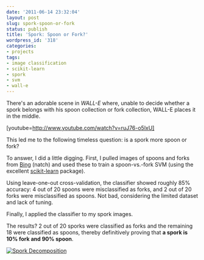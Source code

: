 ```yaml
---
date: '2011-06-14 23:32:04'
layout: post
slug: spork-spoon-or-fork
status: publish
title: 'Spork: Spoon or Fork?'
wordpress_id: '318'
categories:
- projects
tags:
- image classification
- scikit-learn
- spork
- svm
- wall-e
---
```


There's an adorable scene in _WALL-E_ where, unable to decide whether a spork belongs with his spoon collection or fork collection, WALL-E places it in the middle.



[youtube=http://www.youtube.com/watch?v=ruJ76-o5lxU]

  




This led me to the following timeless question: is a spork more spoon or fork?





To answer, I did a little digging. First, I pulled images of spoons and forks from [Bing](http://www.bing.com/images) (natch) and used these to train a spoon-vs.-fork SVM (using the excellent [scikit-learn](http://scikit-learn.sourceforge.net/) package).





Using leave-one-out cross-validation, the classifier showed roughly 85% accuracy: 4 out of 20 spoons were misclassified as forks, and 2 out of 20 forks were misclassified as spoons. Not bad, considering the limited dataset and lack of tuning.





Finally, I applied the classifier to my spork images.





The results? 2 out of 20 sporks were classified as forks and the remaining 18 were classified as spoons, thereby definitively proving that **a spork is 10% fork and 90% spoon**.





[![Spork Decomposition](http://dl.dropbox.com/u/10506/blog/spork/spork-decomposition.png)](http://dl.dropbox.com/u/10506/blog/spork/spork-decomposition.png)
